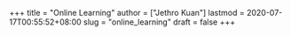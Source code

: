 +++
title = "Online Learning"
author = ["Jethro Kuan"]
lastmod = 2020-07-17T00:55:52+08:00
slug = "online_learning"
draft = false
+++

